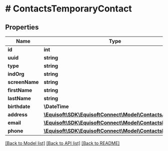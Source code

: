 # # ContactsTemporaryContact

## Properties

Name | Type | Description | Notes
------------ | ------------- | ------------- | -------------
**id** | **int** |  |
**uuid** | **string** |  |
**type** | **string** |  | [optional]
**indOrg** | **string** |  | [optional]
**screenName** | **string** |  | [optional]
**firstName** | **string** |  | [optional]
**lastName** | **string** |  | [optional]
**birthdate** | **\DateTime** |  | [optional]
**address** | [**\Equisoft\SDK\EquisoftConnect\Model\ContactsAddress[]**](ContactsAddress.md) |  | [optional]
**email** | [**\Equisoft\SDK\EquisoftConnect\Model\ContactsEmail[]**](ContactsEmail.md) |  | [optional]
**phone** | [**\Equisoft\SDK\EquisoftConnect\Model\ContactsPhone[]**](ContactsPhone.md) |  | [optional]

[[Back to Model list]](../../README.md#models) [[Back to API list]](../../README.md#endpoints) [[Back to README]](../../README.md)
